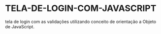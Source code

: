 # TELA-DE-LOGIN-COM-JAVASCRIPT
tela de login com as validações utilizando conceito de orientação a Objeto de JavaScript.
